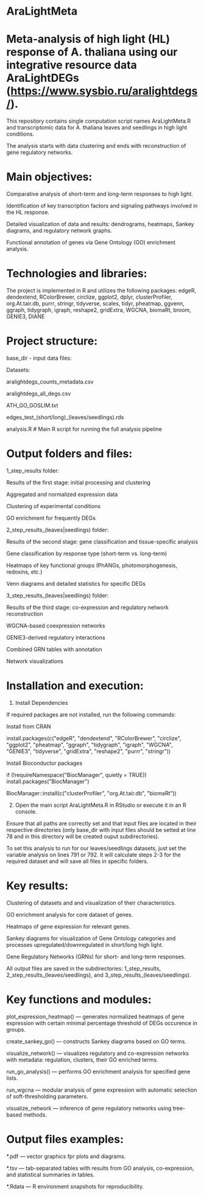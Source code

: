 # AraLightMeta

# Meta-analysis of high light (HL) response of A. thaliana using our integrative resource data AraLightDEGs (https://www.sysbio.ru/aralightdegs/).

This repository contains single computation script names AraLightMeta.R and transcriptomic data for A. thaliana leaves and seedlings in high light conditions. 

The analysis starts with data clustering and ends with reconstruction of gene regulatory networks.

# Main objectives:
Comparative analysis of short-term and long-term responses to high light.

Identification of key transcription factors and signaling pathways involved in the HL response.

Detailed visualization of data and results: dendrograms, heatmaps, Sankey diagrams, and regulatory network graphs.

Functional annotation of genes via Gene Ontology (GO) enrichment analysis.

# Technologies and libraries:
The project is implemented in R and utilizes the following packages:
edgeR, dendextend, RColorBrewer, circlize, ggplot2, dplyr, clusterProfiler, org.At.tair.db, purrr, stringr, tidyverse, scales, tidyr, pheatmap, ggvenn, ggraph, tidygraph, igraph, reshape2, gridExtra, WGCNA, biomaRt, broom, GENIE3, DIANE

# Project structure:
base_dir - input data files:

Datasets:

aralightdegs_counts_metadata.csv

aralightdegs_all_degs.csv

ATH_GO_GOSLIM.txt

edges_test_(short/long)_(leaves/seedlings).rds

analysis.R # Main R script for running the full analysis pipeline

# Output folders and files: 
1_step_results folder:

Results of the first stage: initial processing and clustering

Aggregated and normalized expression data

Clustering of experimental conditions

GO enrichment for frequently DEGs

2_step_results_(leaves|seedlings) folder:

Results of the second stage: gene classification and tissue-specific analysis

Gene classification by response type (short-term vs. long-term)

Heatmaps of key functional groups (PhANGs, photomorphogenesis, redoxins, etc.)

Venn diagrams and detailed statistics for specific DEGs

3_step_results_(leaves|seedlings) folder:

Results of the third stage: co-expression and regulatory network reconstruction

WGCNA-based coexpression networks

GENIE3-derived regulatory interactions

Combined GRN tables with annotation

Network visualizations

# Installation and execution:
1. Install Dependencies
   
If required packages are not installed, run the following commands:

Install from CRAN

install.packages(c("edgeR", "dendextend", "RColorBrewer", "circlize",
                   "ggplot2", "pheatmap", "ggraph", "tidygraph", "igraph",
                   "WGCNA", "GENIE3", "tidyverse", "gridExtra", "reshape2",
                   "purrr", "stringr"))

Install Bioconductor packages

if (!requireNamespace("BiocManager", quietly = TRUE))
    install.packages("BiocManager")

BiocManager::install(c("clusterProfiler", "org.At.tair.db", "biomaRt"))

2. Open the main script AraLightMeta.R in RStudio or execute it in an R console.
   
Ensure that all paths are correctly set and that input files are located in their respective directories (only base_dir with input files should be setted at line 78 and in this directory will be created ouput subdirectories).

To set this analysis to run for our leaves/seedlings datasets, just set the variable analysis on lines 791 or 792. It will calculate steps 2-3 for the required dataset and will save all files in specific folders. 

# Key results:
Clustering of datasets and and visualization of their characteristics.

GO enrichment analysis for core dataset of genes.

Heatmaps of gene expression for relevant genes.

Sankey diagrams for visualization of Gene Ontology categories and processes upregulated/downregulated in short/long high light.

Gene Regulatory Networks (GRNs) for short- and long-term responses.

All output files are saved in the subdirectories: 1_step_results, 2_step_results_(leaves/seedlings), and 3_step_results_(leaves/seedlings).

# Key functions and modules:
plot_expression_heatmap() — generates normalized heatmaps of gene expression with certain minimal percentage threshold of DEGs occurence in groups.

create_sankey_go() — constructs Sankey diagrams based on GO terms.

visualize_network() — visualizes regulatory and co-expression networks with metadata: regulation, clusters, their GO enriched terms.

run_go_analysis() — performs GO enrichment analysis for specified gene lists.

run_wgcna — modular analysis of gene expression with automatic selection of soft-thresholding parameters.

visualize_network — inference of gene regulatory networks using tree-based methods.

# Output files examples:
*.pdf — vector graphics fpr plots and diagrams.

*.tsv — tab-separated tables with results from GO analysis, co-expression, and statistical summaries in tables.

*.Rdata — R environment snapshots for reproducibility.
